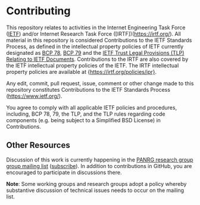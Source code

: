 # Contributing

This repository relates to activities in the Internet Engineering Task Force ([IETF](https://www.ietf.org/)) and/or Internet Research Task Force ([IRTF])(https://irtf.org/). All material in this repository is considered Contributions to the IETF Standards Process, as defined in the intellectual property policies of IETF currently designated as [BCP 78](https://www.rfc-editor.org/info/bcp78), [BCP 79](https://www.rfc-editor.org/info/bcp79) and the [IETF Trust Legal Provisions (TLP) Relating to IETF Documents](http://trustee.ietf.org/trust-legal-provisions.html). Contributions to the IRTF are also covered by the IETF intellectual property policies of the IETF. The IRTF intellectual property policies are available at {https://irtf.org/policies/ipr}. 

Any edit, commit, pull request, issue, comment or other change made to this
repository constitutes Contributions to the IETF Standards Process
(https://www.ietf.org/).

You agree to comply with all applicable IETF policies and procedures, including,
BCP 78, 79, the TLP, and the TLP rules regarding code components (e.g. being
subject to a Simplified BSD License) in Contributions.

## Other Resources

Discussion of this work is currently happening in the [PANRG research group group mailing list](https://mailarchive.ietf.org/arch/browse/panrg/) ([subscribe](https://www.irtf.org/mailman/listinfo/panrg)).  In addition to contributions in GitHub, you are encouraged to participate in discussions there.

**Note**: Some working groups and research groups adopt a policy whereby substantive discussion of technical issues needs to occur on the mailing list. 